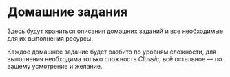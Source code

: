 # Домашние задания

Здесь будут храниться описания домашних заданий и все необходимые
для их выполнения ресурсы.

Каждое домашнее задание будет разбито по уровням сложности,
для выполнения необходима только сложность *Classic*, всё остальное
&mdash; по вашему усмотрение и желание.